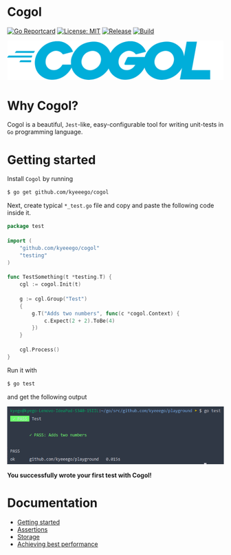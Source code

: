 # Cogol

[![Go Reportcard](https://goreportcard.com/badge/github.com/kyeeego/cogol)](https://goreportcard.com/report/github.com/kyeeego/cogol)
[![License: MIT](https://img.shields.io/badge/License-MIT-yellow.svg)](https://opensource.org/licenses/MIT)
[![Release](https://img.shields.io/github/release/kyeeego/cogol.svg)](https://github.com/kyeeego/cogol/releases/latest)
[![Build](https://github.com/kyeeego/cogol/actions/workflows/cogol.yml/badge.svg)](https://github.com/kyeeego/cogol/actions/workflows/cogol.yml/badge.svg)

![Cogol](./assets/cogol-logo.png)

# Why Cogol?

Cogol is a beautiful, ```Jest```-like, easy-configurable tool for writing unit-tests in ```Go``` programming language.

# Getting started

Install ```Cogol``` by running

```bash
$ go get github.com/kyeeego/cogol
```

Next, create typical ```*_test.go``` file and copy and paste the following code inside it.

```go
package test

import (
	"github.com/kyeeego/cogol"
	"testing"
)

func TestSomething(t *testing.T) {
	cgl := cogol.Init(t)

	g := cgl.Group("Test")
	{
		g.T("Adds two numbers", func(c *cogol.Context) {
			c.Expect(2 + 2).ToBe(4)
		})
	}

	cgl.Process()
}
```

Run it with 
```bash
$ go test
```

and get the following output

![Cogol test results](./assets/cogol-result.png)

**You successfully wrote your first test with Cogol!**

# Documentation

* [Getting started](./examples/getting_started)
* [Assertions](./examples/assertions)
* [Storage](./examples/storage)
* [Achieving best performance](./examples/performance)
